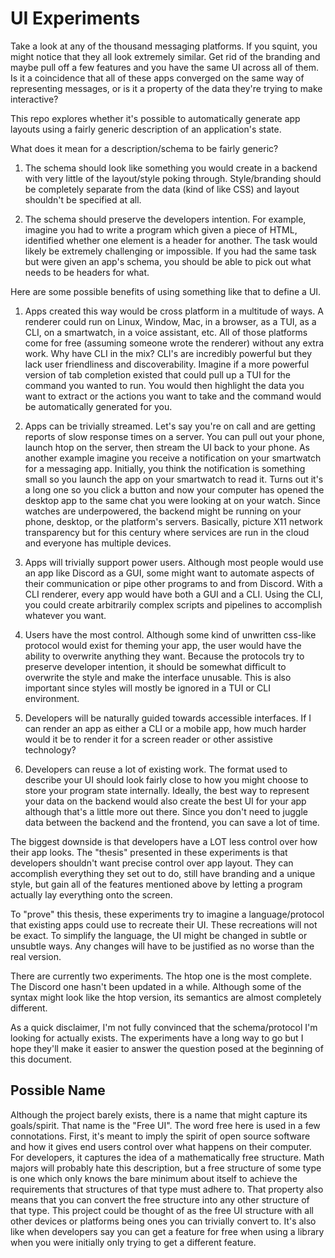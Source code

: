 # UI Experiments

Take a look at any of the thousand messaging platforms. If you squint, you might
notice that they all look extremely similar. Get rid of the branding and maybe
pull off a few features and you have the same UI across all of them. Is it a
coincidence that all of these apps converged on the same way of representing
messages, or is it a property of the data they're trying to make interactive?

This repo explores whether it's possible to automatically generate app layouts
using a fairly generic description of an application's state.


What does it mean for a description/schema to be fairly generic?

1. The schema should look like something you would create in a backend with very
   little of the layout/style poking through. Style/branding should be completely
   separate from the data (kind of like CSS) and layout shouldn't be specified at
   all.

2. The schema should preserve the developers intention. For example, imagine you
   had to write a program which given a piece of HTML, identified whether one
   element is a header for another. The task would likely be extremely
   challenging or impossible. If you had the same task but were given an app's
   schema, you should be able to pick out what needs to be headers for what.



Here are some possible benefits of using something like that to define a UI.

1. Apps created this way would be cross platform in a multitude of ways. A
renderer could run on Linux, Window, Mac, in a browser, as a TUI, as a CLI, on a
smartwatch, in a voice assistant, etc. All of those platforms come for free
(assuming someone wrote the renderer) without any extra work. Why have CLI in
the mix? CLI's are incredibly powerful but they lack user friendliness and
discoverability. Imagine if a more powerful version of tab completion existed
that could pull up a TUI for the command you wanted to run. You would then
highlight the data you want to extract or the actions you want to take and the
command would be automatically generated for you.

2. Apps can be trivially streamed. Let's say you're on call and are getting
reports of slow response times on a server. You can pull out your phone, launch
htop on the server, then stream the UI back to your phone. As another example
imagine you receive a notification on your smartwatch for a messaging app.
Initially, you think the notification is something small so you launch the app
on your smartwatch to read it. Turns out it's a long one so you click a button
and now your computer has opened the desktop app to the same chat you were
looking at on your watch. Since watches are underpowered, the backend might be
running on your phone, desktop, or the platform's servers. Basically, picture
X11 network transparency but for this century where services are run in the
cloud and everyone has multiple devices.

3. Apps will trivially support power users. Although most people would use
an app like Discord as a GUI, some might want to automate aspects of their
communication or pipe other programs to and from Discord. With a CLI renderer,
every app would have both a GUI and a CLI. Using the CLI, you could create
arbitrarily complex scripts and pipelines to accomplish whatever you want.

4. Users have the most control. Although some kind of unwritten css-like
protocol would exist for theming your app, the user would have the ability to
overwrite anything they want. Because the protocols try to preserve developer
intention, it should be somewhat difficult to overwrite the style and make the
interface unusable. This is also important since styles will mostly be ignored
in a TUI or CLI environment.

5. Developers will be naturally guided towards accessible interfaces. If I can
render an app as either a CLI or a mobile app, how much harder would it be to
render it for a screen reader or other assistive technology?

6. Developers can reuse a lot of existing work. The format used to describe your
UI should look fairly close to how you might choose to store your program state
internally. Ideally, the best way to represent your data on the backend would
also create the best UI for your app although that's a little more out there.
Since you don't need to juggle data between the backend and the frontend, you
can save a lot of time.


The biggest downside is that developers have a LOT less control over how their
app looks. The "thesis" presented in these experiments is that developers
shouldn't want precise control over app layout. They can accomplish everything
they set out to do, still have branding and a unique style, but gain all of the
features mentioned above by letting a program actually lay everything onto the
screen.

To "prove" this thesis, these experiments try to imagine a language/protocol
that existing apps could use to recreate their UI. These recreations will not be
exact. To simplify the language, the UI might be changed in subtle or unsubtle
ways. Any changes will have to be justified as no worse than the real version.

There are currently two experiments. The htop one is the most complete. The
Discord one hasn't been updated in a while. Although some of the syntax might
look like the htop version, its semantics are almost completely different.

As a quick disclaimer, I'm not fully convinced that the schema/protocol I'm
looking for actually exists. The experiments have a long way to go but I hope
they'll make it easier to answer the question posed at the beginning of this
document.


## Possible Name

Although the project barely exists, there is a name that might capture its
goals/spirit. That name is the "Free UI". The word free here is used in a few
connotations. First, it's meant to imply the spirit of open source software and
how it gives end users control over what happens on their computer. For
developers, it captures the idea of a mathematically free structure. Math majors
will probably hate this description, but a free structure of some type is one
which only knows the bare minimum about itself to achieve the requirements that
structures of that type must adhere to. That property also means that you can
convert the free structure into any other structure of that type. This project
could be thought of as the free UI structure with all other devices or platforms
being ones you can trivially convert to. It's also like when developers say you
can get a feature for free when using a library when you were initially only
trying to get a different feature.
